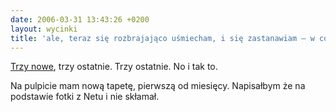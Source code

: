 ```yaml
---
date: 2006-03-31 13:43:26 +0200
layout: wycinki
title: 'ale, teraz się rozbrajająco uśmiecham, i się zastanawiam – w co wierzysz, bo [żart] mi wszystko przysłonił'
---
```


[Trzy nowe](/l+k 'all true, all true'), trzy ostatnie. Trzy ostatnie. No i tak to.

Na pulpicie mam nową tapetę, pierwszą od miesięcy. Napisałbym że na podstawie fotki z Netu i nie skłamał.
